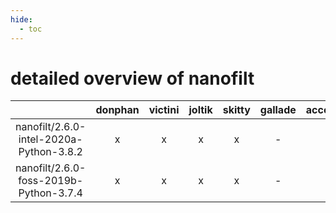 ```yaml
---
hide:
  - toc
---
```


detailed overview of nanofilt
=============================

| |donphan|victini|joltik|skitty|gallade|accelgor|swalot|doduo|
| :---: | :---: | :---: | :---: | :---: | :---: | :---: | :---: | :---: |
|nanofilt/2.6.0-intel-2020a-Python-3.8.2|x|x|x|x|-|-|x|x|
|nanofilt/2.6.0-foss-2019b-Python-3.7.4|x|x|x|x|-|-|x|x|
